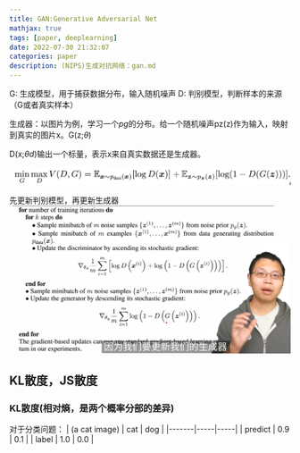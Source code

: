 ```yaml
---
title: GAN:Generative Adversarial Net
mathjax: true
tags: [paper, deeplearning]
date: 2022-07-30 21:32:07
categories: paper
description: (NIPS)生成对抗网络：gan.md
---
```


G: 生成模型，用于捕获数据分布，输入随机噪声
D: 判别模型，判断样本的来源（G或者真实样本）


生成器：以图片为例，学习一个*pg*的分布。给一个随机噪声pz(z)作为输入，映射到真实的图片x。G(z;$\theta$)

D(x;$\theta d$)输出一个标量，表示x来自真实数据还是生成器。

![aimfunc](./gan/aimfunc.png)

先更新判别模型，再更新生成器
![algorithm](./gan/algorithm.png)



## KL散度，JS散度

### KL散度(相对熵，是两个概率分部的差异)


对于分类问题：
| (a cat image)     | cat | dog |
|-------|-----|-----|
| predict | 0.9 | 0.1 |
| label  | 1.0 | 0.0 |


